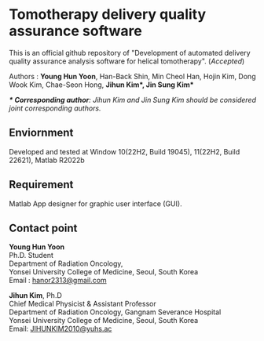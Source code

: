 # Tomotherapy delivery quality assurance software

This is an official github repository of "Development of automated delivery quality assurance analysis software for helical tomotherapy". (_Accepted_)

Authors :
__Young Hun Yoon__, Han-Back Shin, Min Cheol Han, Hojin Kim, Dong Wook Kim, Chae-Seon Hong, __Jihun Kim*, Jin Sung Kim*__

___* Corresponding author__: Jihun Kim and Jin Sung Kim should be considered joint corresponding authors._

## Enviornment

Developed and tested at Window 10(22H2, Build 19045), 11(22H2, Build 22621), Matlab R2022b

## Requirement 

Matlab App designer for graphic user interface (GUI).

## Contact point

__Young Hun Yoon__  
Ph.D. Student  
Department of Radiation Oncology,  
Yonsei University College of Medicine, Seoul, South Korea  
Email : hanor2313@gmail.com

__Jihun Kim__, Ph.D  
Chief Medical Physicist & Assistant Professor  
Department of Radiation Oncology, Gangnam Severance Hospital  
Yonsei University College of Medicine, Seoul, South Korea  
Email: JIHUNKIM2010@yuhs.ac
